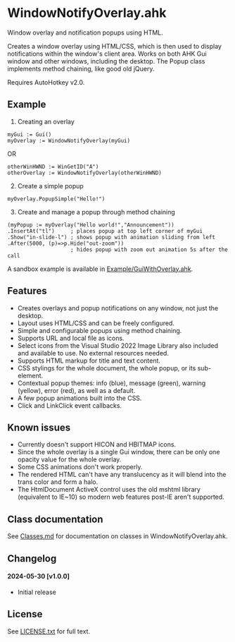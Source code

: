 # WindowNotifyOverlay.ahk
Window overlay and notification popups using HTML.

Creates a window overlay using HTML/CSS, which is then used to display notifications within the window's client area. 
Works on both AHK Gui window and other windows, including the desktop. 
The Popup class implements method chaining, like good old jQuery.

Requires AutoHotkey v2.0.

## Example
1) Creating an overlay
```ahk2
myGui := Gui()
myOverlay := WindowNotifyOverlay(myGui)
```
OR
```ahk2
otherWinHWND := WinGetID("A")
otherOverlay := WindowNotifyOverlay(otherWinHWND)
```

2) Create a simple popup
```ahk2
myOverlay.PopupSimple("Hello!")
```

3) Create and manage a popup through method chaining
```ahk2
(myPopup := myOverlay("Hello world!","Announcement"))
.InsertAt("tl")     ; places popup at top left corner of myGui
.Show("in-slide-l") ; shows popup with animation sliding from left
.After(5000, (p)=>p.Hide("out-zoom"))
                    ; hides popup with zoom out animation 5s after the call
```

A sandbox example is available in [Example/GuiWithOverlay.ahk](Example/GuiWithOverlay.ahk).

## Features
- Creates overlays and popup notifications on any window, not just the desktop.
- Layout uses HTML/CSS and can be freely configured.
- Simple and configurable popups using method chaining.
- Supports URL and local file as icons. 
- Select icons from the Visual Studio 2022 Image Library also included and available to use. No external resources needed.
- Supports HTML markup for title and text content.
- CSS stylings for the whole document, the whole popup, or its sub-element.
- Contextual popup themes: info (blue), message (green), warning (yellow), error (red), as well as a default.
- A few popup animations built into the CSS.
- Click and LinkClick event callbacks.

## Known issues
- Currently doesn't support HICON and HBITMAP icons.
- Since the whole overlay is a single Gui window, there can be only one opacity value for the whole overlay.
- Some CSS animations don't work properly.
- The rendered HTML can't have any translucency as it will blend into the trans color and form a halo.
- The HtmlDocument ActiveX control uses the old mshtml library (equivalent to IE~10) so modern web features post-IE aren't supported.

## Class documentation
See [Classes.md](Classes.md) for documentation on classes in WindowNotifyOverlay.ahk.

## Changelog
#### 2024-05-30 [v1.0.0]
- Initial release

## License
See [LICENSE.txt](LICENSE.txt) for full text.
